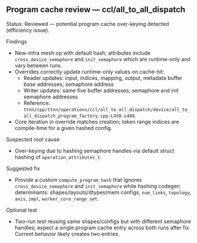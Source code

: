 ## Program cache review — ccl/all_to_all_dispatch

Status: Reviewed — potential program cache over-keying detected (efficiency issue).

Findings
- New-infra mesh op with default hash; attributes include `cross_device_semaphore` and `init_semaphore` which are runtime-only and vary between runs.
- Overrides correctly update runtime-only values on cache-hit:
  - Reader updates: input, indices, mapping, output, metadata buffer base addresses; semaphore address
  - Writer updates: same five buffer addresses; semaphore and init semaphore addresses
  - Reference: `ttnn/cpp/ttnn/operations/ccl/all_to_all_dispatch/device/all_to_all_dispatch_program_factory.cpp:L458-L489`.
- Core iteration in override matches creation; token range indices are compile-time for a given hashed config.

Suspected root cause
- Over-keying due to hashing semaphore handles via default struct hashing of `operation_attributes_t`.

Suggested fix
- Provide a custom `compute_program_hash` that ignores `cross_device_semaphore` and `init_semaphore` while hashing codegen determinants: shapes/layouts/dtypes/mem configs, `num_links`, `topology`, `axis`, `impl`, `worker_core_range_set`.

Optional test
- Two-run test reusing same shapes/configs but with different semaphore handles; expect a single program cache entry across both runs after fix. Current behavior likely creates two entries.
